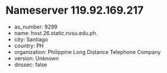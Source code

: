 # Nameserver 119.92.169.217

* as_number: 9299
* name: host.26.static.nvsu.edu.ph.
* city: Santiago
* country: PH
* organization: Philippine Long Distance Telephone Company
* version: Unknown
* dnssec: false
